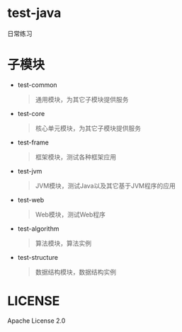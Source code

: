 # test-java
日常练习

# 子模块
* test-common 
    > 通用模块，为其它子模块提供服务
* test-core      
    > 核心单元模块，为其它子模块提供服务
* test-frame      
    > 框架模块，测试各种框架应用
* test-jvm
    > JVM模块，测试Java以及其它基于JVM程序的应用
* test-web        
    > Web模块，测试Web程序
* test-algorithm
    > 算法模块，算法实例
* test-structure
    > 数据结构模块，数据结构实例
    
# LICENSE
Apache License 2.0